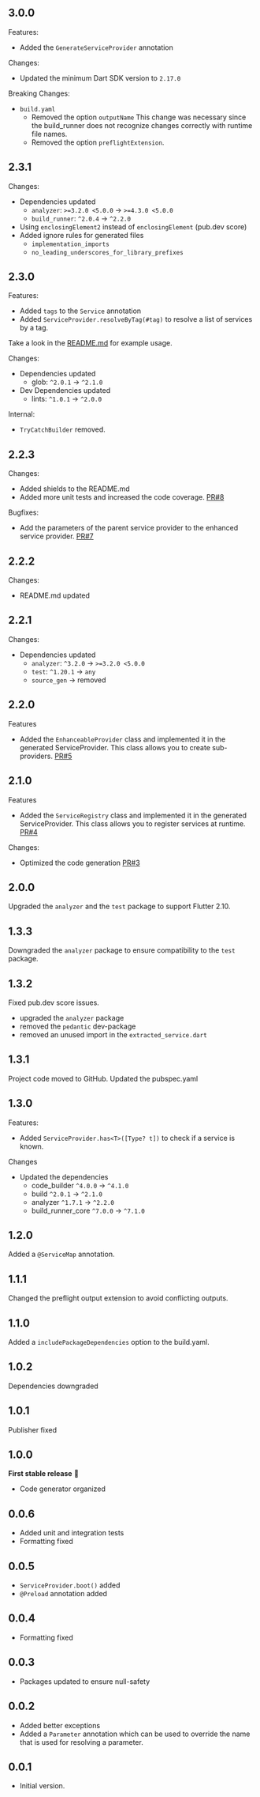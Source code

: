 ## 3.0.0

Features:
- Added the `GenerateServiceProvider` annotation

Changes:
- Updated the minimum Dart SDK version to `2.17.0`

Breaking Changes:
- `build.yaml`
  - Removed the option `outputName`
    This change was necessary since the build_runner does not recognize changes correctly with runtime file names.
  - Removed the option `preflightExtension`.

## 2.3.1

Changes:
- Dependencies updated
  - `analyzer`: `>=3.2.0 <5.0.0` -> `>=4.3.0 <5.0.0`
  - `build_runner`: `^2.0.4` -> `^2.2.0` 
- Using `enclosingElement2` instead of `enclosingElement` (pub.dev score)
- Added ignore rules for generated files
  - `implementation_imports`
  - `no_leading_underscores_for_library_prefixes`

## 2.3.0
Features:
- Added `tags` to the `Service` annotation 
- Added `ServiceProvider.resolveByTag(#tag)` to resolve a list of services by a tag.

Take a look in the [README.md](./README.md) for example usage.

Changes:
- Dependencies updated
  - glob: `^2.0.1` -> `^2.1.0`
- Dev Dependencies updated
  - lints: `^1.0.1` -> `^2.0.0`

Internal:
- `TryCatchBuilder` removed.

## 2.2.3

Changes:
- Added shields to the README.md
- Added more unit tests and increased the code coverage. [PR#8](https://github.com/mintware-de/catalyst_builder/pull/8)

Bugfixes:
- Add the parameters of the parent service provider to the enhanced service provider.
  [PR#7](https://github.com/mintware-de/catalyst_builder/pull/7)

## 2.2.2

Changes:
- README.md updated

## 2.2.1

Changes:
- Dependencies updated
  - `analyzer`: `^3.2.0` -> `>=3.2.0 <5.0.0`
  - `test`: `^1.20.1` -> `any`
  - `source_gen` -> removed

## 2.2.0

Features
- Added the `EnhanceableProvider` class and implemented it in the generated ServiceProvider.
  This class allows you to create sub-providers. [PR#5](https://github.com/mintware-de/catalyst_builder/pull/5)

## 2.1.0

Features
- Added the `ServiceRegistry` class and implemented it in the generated ServiceProvider.
  This class allows you to register services at runtime. [PR#4](https://github.com/mintware-de/catalyst_builder/pull/4)

Changes:
- Optimized the code generation [PR#3](https://github.com/mintware-de/catalyst_builder/pull/3)

## 2.0.0

Upgraded the `analyzer` and the `test` package to support Flutter 2.10.

## 1.3.3

Downgraded the `analyzer` package to ensure compatibility to the `test` package.

## 1.3.2

Fixed pub.dev score issues.

- upgraded the `analyzer` package
- removed the `pedantic` dev-package
- removed an unused import in the `extracted_service.dart`

## 1.3.1

Project code moved to GitHub. Updated the pubspec.yaml

## 1.3.0

Features:
- Added `ServiceProvider.has<T>([Type? t])` to check if a service is known.

Changes
- Updated the dependencies
  - code_builder `^4.0.0` -> `^4.1.0`
  - build `^2.0.1` -> `^2.1.0`
  - analyzer `^1.7.1` -> `^2.2.0`
  - build_runner_core `^7.0.0` -> `^7.1.0`

## 1.2.0

Added a `@ServiceMap` annotation.

## 1.1.1

Changed the preflight output extension to avoid conflicting outputs.

## 1.1.0

Added a `includePackageDependencies` option to the build.yaml.

## 1.0.2

Dependencies downgraded

## 1.0.1

Publisher fixed

## 1.0.0

**First stable release** 🎉

- Code generator organized

## 0.0.6

- Added unit and integration tests
- Formatting fixed

## 0.0.5

- `ServiceProvider.boot()` added
- `@Preload` annotation added

## 0.0.4

- Formatting fixed

## 0.0.3

- Packages updated to ensure null-safety

## 0.0.2

- Added better exceptions
- Added a `Parameter` annotation which can be used to override the name that is used for resolving a parameter.

## 0.0.1

- Initial version.
